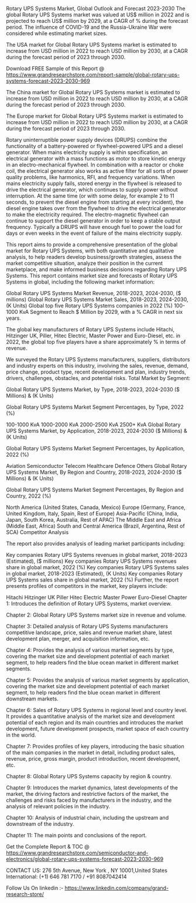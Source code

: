 Rotary UPS Systems Market, Global Outlook and Forecast 2023-2030
The global Rotary UPS Systems market was valued at US$ million in 2022 and is projected to reach US$ million by 2029, at a CAGR of % during the forecast period. The influence of COVID-19 and the Russia-Ukraine War were considered while estimating market sizes.

The USA market for Global Rotary UPS Systems market is estimated to increase from USD million in 2022 to reach USD million by 2030, at a CAGR during the forecast period of 2023 through 2030.

Download FREE Sample of this Report @ https://www.grandresearchstore.com/report-sample/global-rotary-ups-systems-forecast-2023-2030-969

The China market for Global Rotary UPS Systems market is estimated to increase from USD million in 2022 to reach USD million by 2030, at a CAGR during the forecast period of 2023 through 2030.

The Europe market for Global Rotary UPS Systems market is estimated to increase from USD million in 2022 to reach USD million by 2030, at a CAGR during the forecast period of 2023 through 2030.

Rotary uninterruptible power supply devices (DRUPS) combine the functionality of a battery-powered or flywheel-powered UPS and a diesel generator. When mains electricity supply is within specification, an electrical generator with a mass functions as motor to store kinetic energy in an electro-mechanical flywheel. In combination with a reactor or choke coil, the electrical generator also works as active filter for all sorts of power quality problems, like harmonics, RFI, and frequency variations. When mains electricity supply fails, stored energy in the flywheel is released to drive the electrical generator, which continues to supply power without interruption. At the same time (or with some delay, for example 2 to 11 seconds, to prevent the diesel engine from starting at every incident), the diesel engine takes over from the flywheel to drive the electrical generator to make the electricity required. The electro-magnetic flywheel can continue to support the diesel generator in order to keep a stable output frequency. Typically a DRUPS will have enough fuel to power the load for days or even weeks in the event of failure of the mains electricity supply.

This report aims to provide a comprehensive presentation of the global market for Rotary UPS Systems, with both quantitative and qualitative analysis, to help readers develop business/growth strategies, assess the market competitive situation, analyze their position in the current marketplace, and make informed business decisions regarding Rotary UPS Systems. This report contains market size and forecasts of Rotary UPS Systems in global, including the following market information:

Global Rotary UPS Systems Market Revenue, 2018-2023, 2024-2030, ($ millions)
Global Rotary UPS Systems Market Sales, 2018-2023, 2024-2030, (K Units)
Global top five Rotary UPS Systems companies in 2022 (%)
100-1000 KvA Segment to Reach $ Million by 2029, with a % CAGR in next six years.

The global key manufacturers of Rotary UPS Systems include Hitachi, Hitzinger UK, Piller, Hitec Electric, Master Power and Euro-Diesel, etc. in 2022, the global top five players have a share approximately % in terms of revenue.

We surveyed the Rotary UPS Systems manufacturers, suppliers, distributors and industry experts on this industry, involving the sales, revenue, demand, price change, product type, recent development and plan, industry trends, drivers, challenges, obstacles, and potential risks. Total Market by Segment:

Global Rotary UPS Systems Market, by Type, 2018-2023, 2024-2030 ($ Millions) & (K Units)

Global Rotary UPS Systems Market Segment Percentages, by Type, 2022 (%)

100-1000 KvA
1000-2000 KvA
2000-2500 KvA
2500+ KvA
Global Rotary UPS Systems Market, by Application, 2018-2023, 2024-2030 ($ Millions) & (K Units)

Global Rotary UPS Systems Market Segment Percentages, by Application, 2022 (%)

Aviation
Semiconductor
Telecom
Healthcare
Defence
Others
Global Rotary UPS Systems Market, By Region and Country, 2018-2023, 2024-2030 ($ Millions) & (K Units)

Global Rotary UPS Systems Market Segment Percentages, By Region and Country, 2022 (%)

North America (United States, Canada, Mexico)
Europe (Germany, France, United Kingdom, Italy, Spain, Rest of Europe)
Asia-Pacific (China, India, Japan, South Korea, Australia, Rest of APAC)
The Middle East and Africa (Middle East, Africa)
South and Central America (Brazil, Argentina, Rest of SCA)
Competitor Analysis

The report also provides analysis of leading market participants including:

Key companies Rotary UPS Systems revenues in global market, 2018-2023 (Estimated), ($ millions)
Key companies Rotary UPS Systems revenues share in global market, 2022 (%)
Key companies Rotary UPS Systems sales in global market, 2018-2023 (Estimated), (K Units)
Key companies Rotary UPS Systems sales share in global market, 2022 (%)
Further, the report presents profiles of competitors in the market, key players include:

Hitachi
Hitzinger UK
Piller
Hitec Electric
Master Power
Euro-Diesel
Chapter 1: Introduces the definition of Rotary UPS Systems, market overview.

Chapter 2: Global Rotary UPS Systems market size in revenue and volume.

Chapter 3: Detailed analysis of Rotary UPS Systems manufacturers competitive landscape, price, sales and revenue market share, latest development plan, merger, and acquisition information, etc.

Chapter 4: Provides the analysis of various market segments by type, covering the market size and development potential of each market segment, to help readers find the blue ocean market in different market segments.

Chapter 5: Provides the analysis of various market segments by application, covering the market size and development potential of each market segment, to help readers find the blue ocean market in different downstream markets.

Chapter 6: Sales of Rotary UPS Systems in regional level and country level. It provides a quantitative analysis of the market size and development potential of each region and its main countries and introduces the market development, future development prospects, market space of each country in the world.

Chapter 7: Provides profiles of key players, introducing the basic situation of the main companies in the market in detail, including product sales, revenue, price, gross margin, product introduction, recent development, etc.

Chapter 8: Global Rotary UPS Systems capacity by region & country.

Chapter 9: Introduces the market dynamics, latest developments of the market, the driving factors and restrictive factors of the market, the challenges and risks faced by manufacturers in the industry, and the analysis of relevant policies in the industry.

Chapter 10: Analysis of industrial chain, including the upstream and downstream of the industry.

Chapter 11: The main points and conclusions of the report.

Get the Complete Report & TOC @ https://www.grandresearchstore.com/semiconductor-and-electronics/global-rotary-ups-systems-forecast-2023-2030-969

CONTACT US:
276 5th Avenue, New York , NY 10001,United States
International: (+1) 646 781 7170 / +91 8087042414

Follow Us On linkedin :- https://www.linkedin.com/company/grand-research-store/
